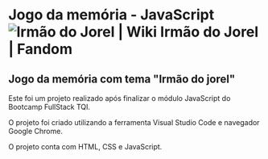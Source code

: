 # Jogo da memória - JavaScript![Irmão do Jorel | Wiki Irmão do Jorel | Fandom](https://static.wikia.nocookie.net/irmaodojorel/images/f/fb/IDJ_Original.png/revision/latest?cb=20220501194334&path-prefix=pt-br)

## Jogo da memória com tema "Irmão do jorel"

Este foi um projeto realizado após finalizar o módulo JavaScript do Bootcamp FullStack TQI.

O projeto foi criado utilizando a ferramenta Visual Studio Code e navegador Google Chrome. 

O projeto conta com HTML, CSS e JavaScript.
